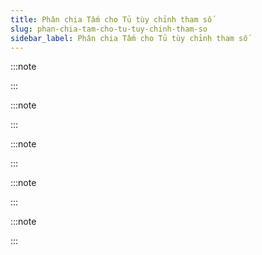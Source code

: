 ```yaml
---
title: Phân chia Tấm cho Tủ tùy chỉnh tham số
slug: phan-chia-tam-cho-tu-tuy-chinh-tham-so
sidebar_label: Phân chia Tấm cho Tủ tùy chỉnh tham số
---
```


:::note





:::

:::note













:::

:::note



:::

:::note













:::

:::note





:::